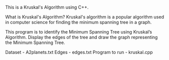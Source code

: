 This is a Kruskal's Algorithm using C++.

What is Kruskal's Algorithm?
Kruskal's algorithm is a popular algorithm used in computer science for finding the minimum spanning tree in a graph.

This program is to identify the Minimum Spanning Tree using Kruskal’s Algorithm. 
Display the edges of the tree and draw the graph representing the Minimum Spanning Tree.

Dataset - A2planets.txt
Edges - edges.txt
Program to run - kruskal.cpp
